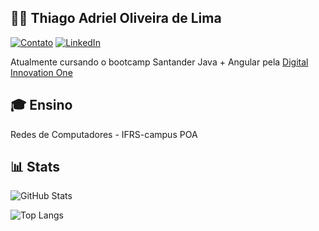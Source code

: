 ## 👨‍💻 Thiago Adriel Oliveira de Lima

[![Contato](https://img.shields.io/badge/Gmail-000?style=for-the-badge&logo=gmail&logoColor=0E76A8)](thiago.a.o.lima@gmail.com)
[![LinkedIn](https://img.shields.io/badge/LinkedIn-000?style=for-the-badge&logo=linkedin&logoColor=0E76A8)](https://www.linkedin.com/in/thiago-adriel-oliveira-de-lima/)

Atualmente cursando o bootcamp Santander Java + Angular pela [Digital Innovation One](https://dio.me)

## 🎓 Ensino
Redes de Computadores - IFRS-campus POA

## 📊 Stats

![GitHub Stats](https://github-readme-stats.vercel.app/api?username=thiagoopg&theme=transparent&bg_color=000&border_color=FF3849&show_icons=true&icon_color=FF3849&title_color=FF3849&text_color=FFF&hide=stars&hide_title=true)

![Top Langs](https://github-readme-stats-git-masterrstaa-rickstaa.vercel.app/api/top-langs/?username=thiagoopg&bg_color=000&border_color=FF3849&title_color=FF3849&text_color=FFF)
